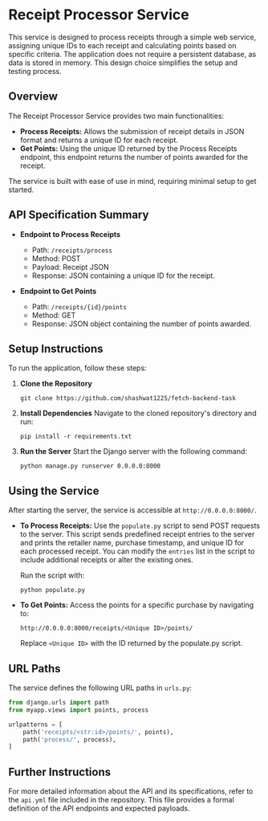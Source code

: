 
# Receipt Processor Service

This service is designed to process receipts through a simple web service, assigning unique IDs to each receipt and calculating points based on specific criteria. The application does not require a persistent database, as data is stored in memory. This design choice simplifies the setup and testing process.

## Overview

The Receipt Processor Service provides two main functionalities:

- **Process Receipts:** Allows the submission of receipt details in JSON format and returns a unique ID for each receipt.
- **Get Points:** Using the unique ID returned by the Process Receipts endpoint, this endpoint returns the number of points awarded for the receipt.

The service is built with ease of use in mind, requiring minimal setup to get started.

## API Specification Summary

- **Endpoint to Process Receipts**
  - Path: `/receipts/process`
  - Method: POST
  - Payload: Receipt JSON
  - Response: JSON containing a unique ID for the receipt.

- **Endpoint to Get Points**
  - Path: `/receipts/{id}/points`
  - Method: GET
  - Response: JSON object containing the number of points awarded.

## Setup Instructions

To run the application, follow these steps:

1. **Clone the Repository**
   ```
   git clone https://github.com/shashwat1225/fetch-backend-task
   ```
2. **Install Dependencies**
   Navigate to the cloned repository's directory and run:
   ```
   pip install -r requirements.txt
   ```
3. **Run the Server**
   Start the Django server with the following command:
   ```
   python manage.py runserver 0.0.0.0:8000
   ```

## Using the Service

After starting the server, the service is accessible at `http://0.0.0.0:8000/`.

- **To Process Receipts:**
  Use the `populate.py` script to send POST requests to the server. This script sends predefined receipt entries to the server and prints the retailer name, purchase timestamp, and unique ID for each processed receipt. You can modify the `entries` list in the script to include additional receipts or alter the existing ones.

  Run the script with:
  ```
  python populate.py
  ```

- **To Get Points:**
  Access the points for a specific purchase by navigating to:
  ```
  http://0.0.0.0:8000/receipts/<Unique ID>/points/
  ```
  Replace `<Unique ID>` with the ID returned by the populate.py script.

## URL Paths

The service defines the following URL paths in `urls.py`:

```python
from django.urls import path
from myapp.views import points, process

urlpatterns = [
    path('receipts/<str:id>/points/', points),
    path('process/', process),
]
```

## Further Instructions

For more detailed information about the API and its specifications, refer to the `api.yml` file included in the repository. This file provides a formal definition of the API endpoints and expected payloads.

